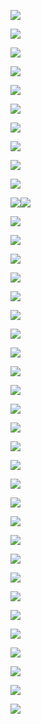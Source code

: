 ![](assets/2022-04-06-14-22-12-image.png)

![](assets/2022-04-06-14-22-41-image.png)

![](assets/2022-04-06-14-25-27-image.png)

![](assets/2022-04-06-14-25-47-image.png)

![](assets/2022-04-06-14-27-25-image.png)

![](assets/2022-04-06-14-29-19-image.png)

![](assets/2022-04-06-14-29-29-image.png)

![](assets/2022-04-06-14-29-48-image.png)

![](assets/2022-04-06-14-30-27-image.png)

![](assets/2022-04-06-14-31-27-image.png)

![](assets/2022-04-06-14-32-11-image.png)![](assets/2022-04-06-14-32-57-image.png)

![](assets/2022-04-06-14-34-29-image.png)

![](assets/2022-04-06-14-34-47-image.png)

![](assets/2022-04-06-14-36-45-image.png)

![](assets/2022-04-06-14-37-23-image.png)

![](assets/2022-04-06-14-39-22-image.png)

![](assets/2022-04-06-14-41-25-image.png)

![](assets/2022-04-06-14-42-04-image.png)

![](assets/2022-04-06-14-42-46-image.png)

![](assets/2022-04-06-14-43-28-image.png)

![](assets/2022-04-06-14-43-42-image.png)

![](assets/2022-04-06-14-43-59-image.png)

![](assets/2022-04-06-14-45-53-image.png)

![](assets/2022-04-06-14-46-44-image.png)

![](assets/2022-04-06-14-47-05-image.png)

![](assets/2022-04-06-14-48-59-image.png)

![](assets/2022-04-06-14-51-43-image.png)

![](assets/2022-04-06-14-52-16-image.png)

![](assets/2022-04-06-14-53-18-image.png)

![](assets/2022-04-06-14-55-45-image.png)

![](assets/2022-04-06-14-56-57-image.png)

![](assets/2022-04-06-14-57-18-image.png)

![](assets/2022-04-06-14-59-30-image.png)

![](assets/2022-04-06-15-01-22-image.png)

![](assets/2022-04-06-15-03-46-image.png)

![](assets/2022-04-06-15-04-07-image.png)

![](assets/2022-04-06-15-04-24-image.png)

![](assets/2022-04-06-15-05-02-image.png)



